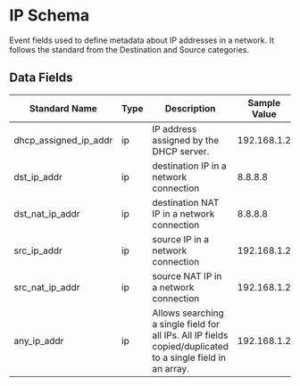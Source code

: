 # IP Schema
Event fields used to define metadata about IP addresses in a network. It follows the standard from the Destination and Source categories.

## Data Fields
|Standard Name|Type|Description|Sample Value|
|---|---|---|---|
|dhcp_assigned_ip_addr|ip|IP address assigned by the DHCP server.|192.168.1.2|
|dst_ip_addr|ip|destination IP in a network connection|8.8.8.8|
|dst_nat_ip_addr|ip|destination NAT IP in a network connection|8.8.8.8|
|src_ip_addr|ip|source IP in a network connection|192.168.1.2|
|src_nat_ip_addr|ip|source NAT IP in a network connection|192.168.1.2|
|any_ip_addr|ip|Allows searching a single field for all IPs. All IP fields copied/duplicated to a single field in an array.|192.168.1.2|